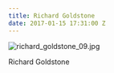 ```yaml
---
title: Richard Goldstone
date: 2017-01-15 17:31:00 Z
---
```


![richard_goldstone_09.jpg](/uploads/richard_goldstone_09.jpg)

Richard Goldstone